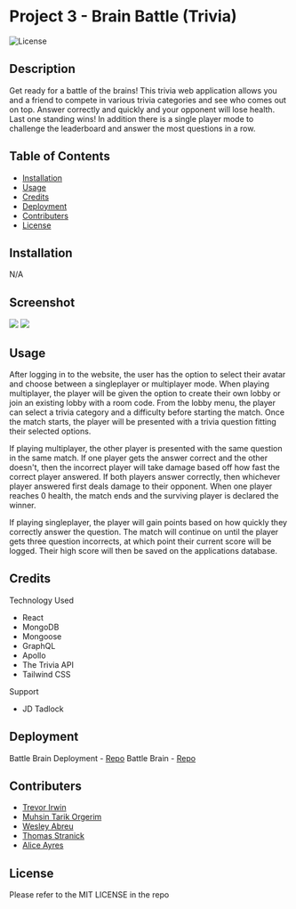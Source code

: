 # Project 3 - Brain Battle (Trivia)

![License](https://img.shields.io/badge/License-MIT-brightgreen)

## Description

Get ready for a battle of the brains! This trivia web application allows you and a friend to compete in various trivia categories and see who comes out on top. Answer correctly and quickly and your opponent will lose health. Last one standing wins! In addition there is a single player mode to challenge the leaderboard and answer the most questions in a row.

## Table of Contents

- [Installation](#installation)
- [Usage](#usage)
- [Credits](#credits)
- [Deployment](#deployment)
- [Contributers](#credits)
- [License](#license)

## Installation

N/A

## Screenshot

<image src="https://i.imgur.com/Vv9YQPT.png">
<image src="https://i.imgur.com/egtmW3i.png">

## Usage

After logging in to the website, the user has the option to select their avatar and choose between a singleplayer or multiplayer mode. When playing multiplayer, the player will be given the option to create their own lobby or join an existing lobby with a room code. From the lobby menu, the player can select a trivia category and a difficulty before starting the match. Once the match starts, the player will be presented with a trivia question fitting their selected options.

If playing multiplayer, the other player is presented with the same question in the same match. If one player gets the answer correct and the other doesn't, then the incorrect player will take damage based off how fast the correct player answered. If both players answer correctly, then whichever player answered first deals damage to their opponent. When one player reaches 0 health, the match ends and the surviving player is declared the winner.

If playing singleplayer, the player will gain points based on how quickly they correctly answer the question. The match will continue on until the player gets three question incorrects, at which point their current score will be logged. Their high score will then be saved on the applications database.

## Credits

Technology Used

- React
- MongoDB
- Mongoose
- GraphQL
- Apollo
- The Trivia API
- Tailwind CSS

Support

- JD Tadlock

## Deployment

Battle Brain Deployment - [Repo](https://nameless-inlet-80123-f3bf2fedf73b.herokuapp.com/singleplayer)
Battle Brain - [Repo](https://github.com/WAbreu738/trivia_battle)

## Contributers

- [Trevor Irwin](https://github.com/TIrwin19)
- [Muhsin Tarik Orgerim](https://github.com/tarikorg)
- [Wesley Abreu](https://github.com/WAbreu738)
- [Thomas Stranick](https://github.com/ThStranick15)
- [Alice Ayres](https://github.com/Neppit)

## License

Please refer to the MIT LICENSE in the repo
